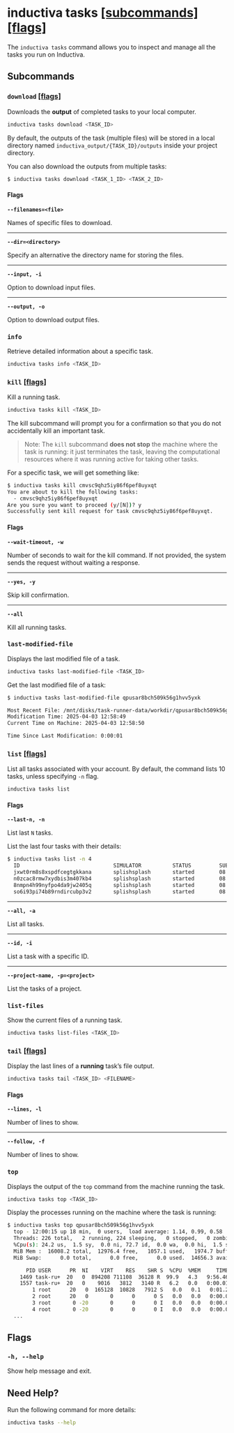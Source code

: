 # inductiva **tasks** [\[subcommands\]](#subcommands) [\[flags\]](#flags)
The `inductiva tasks` command allows you to inspect and manage all the tasks
you run on Inductiva.

## Subcommands

### `download` [\[flags\]](#flags-for-download)
Downloads the **output** of completed tasks to your local computer. 

```sh
inductiva tasks download <TASK_ID>
```
By default, the outputs of  the task (multiple files) will be
stored in a local directory named `inductiva_output/{TASK_ID}/outputs` inside
your project directory.

You can also download the outputs from multiple tasks:
```bash
$ inductiva tasks download <TASK_1_ID> <TASK_2_ID>
```

<h4 id="flags-for-download">Flags</h4>

**`--filenames=<file>`**

Names of specific files to download.

---

**`--dir=<directory>`**

Specify an alternative the directory name for storing the files.

---

**`--input, -i`**

Option to download input files.

---

**`--output, -o`**

Option to download output files.

### `info`
Retrieve detailed information about a specific task.

```sh
inductiva tasks info <TASK_ID>
```

### `kill` [\[flags\]](#flags-for-kill)
Kill a running task. 
```sh
inductiva tasks kill <TASK_ID>
```
The kill subcommand will prompt you for a confirmation so that you do not
accidentally kill an important task.

> Note: The `kill` subcommand **does not stop** the machine where the task is running: it just terminates the task, leaving the computational resources where it was running active for taking other tasks.

For a specific task, we will get something like:
```sh
$ inductiva tasks kill cmvsc9qhz5iy86f6pef8uyxqt
You are about to kill the following tasks:
  - cmvsc9qhz5iy86f6pef8uyxqt 
Are you sure you want to proceed (y/[N])? y
Successfully sent kill request for task cmvsc9qhz5iy86f6pef8uyxqt.
```

<h4 id="flags-for-kill">Flags</h4>

**`--wait-timeout, -w`**

Number of seconds to wait for the kill command. If not provided, the system sends the request without waiting a response.

---

**`--yes, -y`**

Skip kill confirmation.

---

**`--all`**

Kill all running tasks.

### `last-modified-file`

Displays the last modified file of a task.

```sh
inductiva tasks last-modified-file <TASK_ID>
```

Get the last modified file of a task:

```sh
$ inductiva tasks last-modified-file qpusar8bch509k56g1hvv5yxk

Most Recent File: /mnt/disks/task-runner-data/workdir/qpusar8bch509k56g1hvv5yxk/output/artifacts/stdout.txt
Modification Time: 2025-04-03 12:58:49
Current Time on Machine: 2025-04-03 12:58:50

Time Since Last Modification: 0:00:01
```

### `list` [\[flags\]](#flags-for-list)
List all tasks associated with your account. By default, the command lists 10 tasks, unless specifying `-n` flag.

```sh
inductiva tasks list
```

<h4 id="flags-for-list">Flags</h4>

**`--last-n, -n`**

List last `N` tasks.

List the last four tasks with their details:

```sh
$ inductiva tasks list -n 4
  ID                              SIMULATOR          STATUS         SUBMITTED              STARTED                COMPUTATION TIME         RESOURCE TYPE
  jxwt0rm8s8xspdfcegtgkkana       splishsplash       started        08 Feb, 13:25:49       08 Feb, 13:26:04       *0:00:05                 c2-standard-4
  n0zcac8rmw7xydbis3m407kb4       splishsplash       started        08 Feb, 13:25:48       08 Feb, 13:26:03       *0:00:07                 c2-standard-4
  8nmpn4h99nyfpo4da9jw2405q       splishsplash       started        08 Feb, 13:25:47       08 Feb, 13:26:02       *0:00:09                 c2-standard-4
  so6i93pi74b89rndircubp3v2       splishsplash       started        08 Feb, 13:25:47       08 Feb, 13:26:02       *0:00:10                 c2-standard-4
```

---

**`--all, -a`**

List all tasks.

---

**`--id, -i`**

List a task with a specific ID.

---

**`--project-name, -p=<project>`**

List the tasks of a project.

### `list-files`
Show the current files of a running task.

```sh
inductiva tasks list-files <TASK_ID>
```

### `tail` [\[flags\]](#flags-for-tail)
Display the last lines of a **running** task’s file output.

```sh
inductiva tasks tail <TASK_ID> <FILENAME>
```

<h4 id="flags-for-tail">Flags</h4>

**`--lines, -l`**

Number of lines to show.

---

**`--follow, -f`**

Number of lines to show.

### `top`

Displays the output of the `top` command from the machine running the task.

```sh
inductiva tasks top <TASK_ID>
```

Display the processes running on the machine where the task is running:

```sh
$ inductiva tasks top qpusar8bch509k56g1hvv5yxk
  top - 12:00:15 up 18 min,  0 users,  load average: 1.14, 0.99, 0.58
  Threads: 226 total,   2 running, 224 sleeping,   0 stopped,   0 zombie
  %Cpu(s): 24.2 us,  1.5 sy,  0.0 ni, 72.7 id,  0.0 wa,  0.0 hi,  1.5 si,  0.0 st
  MiB Mem :  16008.2 total,  12976.4 free,   1057.1 used,   1974.7 buff/cache
  MiB Swap:      0.0 total,      0.0 free,      0.0 used.  14656.3 avail Mem 

      PID USER      PR  NI    VIRT    RES    SHR S  %CPU  %MEM     TIME+ COMMAND
    1469 task-ru+  20   0  894208 711108  36128 R  99.9   4.3   9:56.46 d_hydro+
    1557 task-ru+  20   0    9016   3812   3140 R   6.2   0.0   0:00.01 top
        1 root      20   0  165128  10828   7912 S   0.0   0.1   0:01.22 systemd
        2 root      20   0       0      0      0 S   0.0   0.0   0:00.00 kthreadd
        3 root       0 -20       0      0      0 I   0.0   0.0   0:00.00 rcu_gp
        4 root       0 -20       0      0      0 I   0.0   0.0   0:00.00 rcu_par+
  ...
```

## Flags
### `-h, --help`

Show help message and exit.

## Need Help?
Run the following command for more details:

```sh
inductiva tasks --help
```